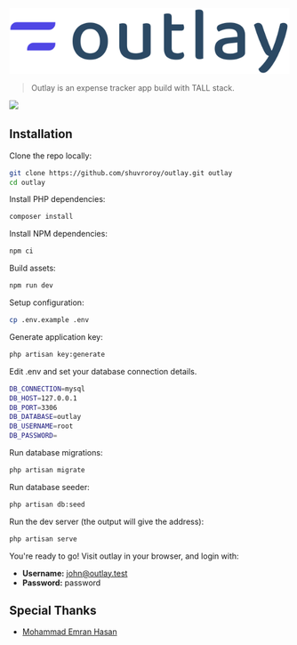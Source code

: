 ![Outlay](./public/img/logo/dark.svg)

> Outlay is an expense tracker app build with TALL stack.

![](https://icecube-eu-286.icedrive.io/thumbnail?p=JLMnGneBAxTGx8af9netq7sg2p8NPpio235P7mQl8pqhIqGhSvTPpR%2Fb7Art5rH5SmGoP8x0gji1DMlf5UZdLjeKJpoMgvh6OMwOLcVYGY4Up85qbA5l0jo%2FOGz5%2Fr9h&w=1280&h=1280)

## Installation

Clone the repo locally:

```sh
git clone https://github.com/shuvroroy/outlay.git outlay
cd outlay
```

Install PHP dependencies:

```sh
composer install
```

Install NPM dependencies:

```sh
npm ci
```

Build assets:

```sh
npm run dev
```

Setup configuration:

```sh
cp .env.example .env
```

Generate application key:

```sh
php artisan key:generate
```

Edit .env and set your database connection details.

```sh
DB_CONNECTION=mysql
DB_HOST=127.0.0.1
DB_PORT=3306
DB_DATABASE=outlay
DB_USERNAME=root
DB_PASSWORD=
```

Run database migrations:

```sh
php artisan migrate
```

Run database seeder:

```sh
php artisan db:seed
```

Run the dev server (the output will give the address):

```sh
php artisan serve
```

You're ready to go! Visit outlay in your browser, and login with:

- **Username:** john@outlay.test
- **Password:** password

## Special Thanks

- [Mohammad Emran Hasan](http://github.com/phpfour)
